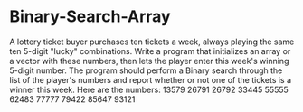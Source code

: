 # Binary-Search-Array

A lottery ticket buyer purchases ten tickets a week, always playing the same ten 5-digit "lucky" combinations. Write a program that initializes an array or a vector with these numbers, then lets the player enter this week's winning 5-digit number. The program should perform a Binary search through the list of the player's numbers and report whether or not one of the tickets is a winner this week. Here are the numbers: 13579 26791 26792 33445 55555 62483 77777 79422 85647 93121
